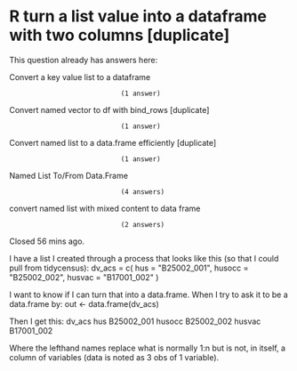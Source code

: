 
# R turn a list value into a dataframe with two columns [duplicate]







This question already has answers here:
                        
                    



Convert a key value list to a dataframe

                                (1 answer)
                            


Convert named vector to df with bind_rows [duplicate]

                                (1 answer)
                            


Convert named list to a data.frame efficiently [duplicate]

                                (1 answer)
                            


Named List To/From Data.Frame

                                (4 answers)
                            


convert named list with mixed content to data frame

                                (2 answers)
                            

Closed 56 mins ago.



I have a list I created through a process that looks like this (so that I could pull from tidycensus):
dv_acs = c(
  hus          = "B25002_001", 
  husocc       = "B25002_002", 
  husvac       = "B17001_002"
)

I want to know if I can turn that into a data.frame. When I try to ask it to be a data.frame by:
out <- data.frame(dv_acs)

Then I get this:
           dv_acs
hus    B25002_001
husocc B25002_002
husvac B17001_002

Where the lefthand names replace what is normally 1:n but is not, in itself, a column of variables (data is noted as 3 obs of 1 variable).

        